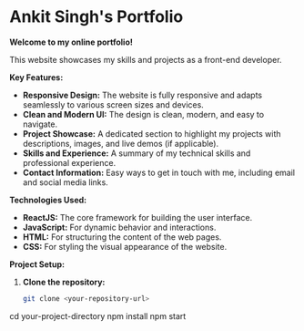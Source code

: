 # Ankit Singh's Portfolio

**Welcome to my online portfolio!**

This website showcases my skills and projects as a front-end developer. 

**Key Features:**

* **Responsive Design:** The website is fully responsive and adapts seamlessly to various screen sizes and devices.
* **Clean and Modern UI:** The design is clean, modern, and easy to navigate.
* **Project Showcase:** A dedicated section to highlight my projects with descriptions, images, and live demos (if applicable).
* **Skills and Experience:** A summary of my technical skills and professional experience.
* **Contact Information:** Easy ways to get in touch with me, including email and social media links.

**Technologies Used:**

* **ReactJS:** The core framework for building the user interface.
* **JavaScript:** For dynamic behavior and interactions.
* **HTML:** For structuring the content of the web pages.
* **CSS:** For styling the visual appearance of the website.

**Project Setup:**

1. **Clone the repository:**
   ```bash
   git clone <your-repository-url>
cd your-project-directory
npm install
npm start
